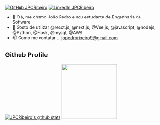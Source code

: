 [![GitHub JPCRibeiro](https://img.shields.io/github/followers/JPCRibeiro?label=follow&style=social)](https://github.com/JPCRibeiro)
[![LinkedIn JPCRibeiro](https://img.shields.io/badge/follow-%40JPCRibeiro-1DA1F2?logo=linkedin&style=social)](https://www.linkedin.com/in/jpcribeiro)

- 👋 Olá, me chamo João Pedro e sou estudante de Engenharia de Software
- 🌱 Gosto de utilizar @react.js, @next.js, @Vue.js, @javascript, @nodejs, @Python, @Flask, @mysql, @AWS
- 📫 Como me contatar ... jopedroribeiro9@gmail.com

## Github Profile

[![JPCRibeiro's github stats](https://github-readme-stats.vercel.app/api?username=jpcribeiro&show_icons=true&theme=transparent&count_private=true&include_all_commits=true)](https://github.com/jpcribeiro/)
<img height="180em" src="https://github-readme-stats.vercel.app/api?username=jpcribeiro&show_icons=true&theme=dark&include_all_commits=true&count_private=true"/>
